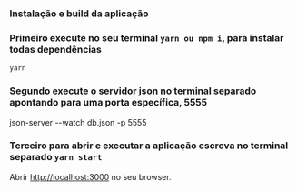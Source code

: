 ### Instalação e build da aplicação

### Primeiro execute no seu terminal `yarn ou npm i`, para instalar todas dependências

    yarn

### Segundo execute o servidor json no terminal separado apontando para uma porta específica, 5555

json-server --watch db.json -p 5555

### Terceiro para abrir e executar a aplicação escreva no terminal separado `yarn start`

Abrir [http://localhost:3000](http://localhost:3000) no seu browser.
